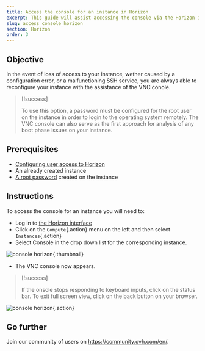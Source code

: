 ```yaml
---
title: Access the console for an instance in Horizon
excerpt: This guide will assist accessing the console via the Horizon interface.
slug: access_console_horizon
section: Horizon
order: 3
---
```



## Objective

In the event of loss of access to your instance, wether caused by a configuration error, or a malfunctioning SSH service, you are always able to reconfigure your instance with the assistance of the VNC conole.

>[!success]
>
>To use this option, a password must be configured for the root  user on the instance in order to login to the operating system remotely.
>The VNC console can also serve as the first approach for analysis of any boot phase issues on your instance.
>

## Prerequisites

- [Configuring user access to Horizon](../configure_user_access_to_horizon/)
- An already created instance
- [A root password](../become_the_root_user_and_select_a_password/) created on the instance

## Instructions

To access the console for an instance you will need to:

- Log in to [the Horizon interface](https://horizon.cloud.ovh.net/auth/login/)
- Click on the `Compute`{.action} menu on the left and then select `Instances`{.action}
- Select Console in the drop down list for the corresponding instance.

![console horizon](images/launch_console.png){.thumbnail}

- The VNC console now appears.

>[!success]
>
>If the onsole stops responding to keyboard inputs, click on the status bar.
>To exit full screen view, click on the back button on your browser.
>

![console horizon](images/console.png){.action}

## Go further

Join our community of users on <https://community.ovh.com/en/>.
 

